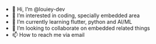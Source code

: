 - 👋 Hi, I’m @louiey-dev
- 👀 I’m interested in coding, specially embedded area
- 🌱 I’m currently learning flutter, python and AI/ML
- 💞️ I’m looking to collaborate on embedded related things
- 📫 How to reach me via email

<!---
louiey-dev/louiey-dev is a ✨ special ✨ repository because its `README.md` (this file) appears on your GitHub profile.
You can click the Preview link to take a look at your changes.
--->
